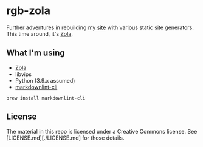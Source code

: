 # rgb-zola

[my site]: https://randomgeekery.org
[Zola]: https://getzola.org

Further adventures in rebuilding [my site][] with various static site
generators. This time around, it's [Zola][].


## What I'm using

- [Zola][zola]
- libvips
- Python (3.9.x assumed)
- [markdownlint-cli][markdownlint-cli]

[zola]: https://getzola.org
[markdownlint-cli]: https://github.com/igorshubovych/markdownlint-cli

```
brew install markdownlint-cli
```

## License

The material in this repo is licensed under a Creative Commons license. See
[LICENSE.md][./LICENSE.md] for those details.
